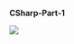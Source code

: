 <strong> CSharp-Part-1</strong>

<img src="https://cdn.codementor.io/assets/tutors/c-sharp-tutors-online.png" align="middle">

